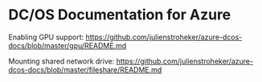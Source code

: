 # DC/OS Documentation for Azure

Enabling GPU support: https://github.com/julienstroheker/azure-dcos-docs/blob/master/gpu/README.md


Mounting shared network drive: https://github.com/julienstroheker/azure-dcos-docs/blob/master/fileshare/README.md
